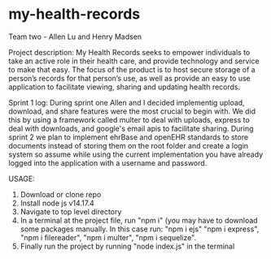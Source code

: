 # my-health-records
Team two - Allen Lu and Henry Madsen

Project description: My Health Records seeks to empower individuals to take an active role in their health care, and provide technology and service to make that easy. The focus of the product is to host secure storage of a person’s records for that person’s use, as well as provide an easy to use application to facilitate viewing, sharing and updating health records.

Sprint 1 log:
During sprint one Allen and I decided implementig upload, download, and share features were the most crucial to begin with. We did this by using a framework called multer to deal with uploads, express to deal with downloads, and google's email apis to facilitate sharing. During sprint 2 we plan to implement ehrBase and openEHR standards to store documents instead of storing them on the root folder and create a login system so assume while using the current implementation you have already logged into the application with a username and password.

USAGE: 

1. Download or clone repo
2. Install node js v14.17.4
3. Navigate to top level directory 
4. In a terminal at the project file, run "npm i" (you may have to download some packages manually. In this case run: "npm i ejs" "npm i express", "npm i filereader", "npm i multer", "npm i sequelize".
6. Finally run the project by running "node index.js" in the terminal 
